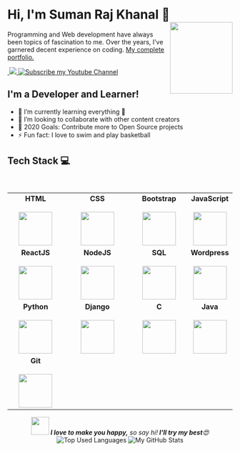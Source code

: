 <h1> Hi, I'm Suman Raj Khanal 👋
  <img align="right" src="https://www.montana.edu/everest/facts/images/ff03_01.png" width="140px" height="160px">
</h1>
<p>Programming and Web development have always been topics of fascination to me. Over the years, I’ve garnered decent experience on coding. 
  <a href="https://www.sumanrajkhanal.com.np" target="_blank">My complete portfolio.</a>
</p>
<a href="https://www.sumanrajkhanal.com.np" target="_blank">
<img src="https://img.shields.io/website?label=sumanrajkhanal.com.np&style=for-the-badge&url=https%3A%2F%2Fcodestackr.com"
    alt="">
</a><br>  
 <a href="https://t.me/NPsrk">
    <img src="https://img.shields.io/badge/Connect%20on-telegram-red.svg?style=for-the-badge&logo=telegram" alt="">
</a>
<a href="https://www.linkedin.com/in/suman-raj-khanal-87330b1b4?fbclid=IwAR0fdwc4jPO6oil47CaEFoOrAH_CBHf3CN64PDfZmlrGU_I53eqn6rsTPeA&challengeId=AQFMDYKgCPfFYQAAAXSly5quVuxB_m0sw2iLySrt2Wsx3k8neFZ54NgMoRFoW6lOhPYzshLHimolK_fyhFAcOEQ5XfNTdJxk-Q&submissionId=7d16fdf8-d526-3616-c50b-d768dd66165e"><img src="https://img.shields.io/badge/Connect%20on-LinkedIn-blue.svg?style=for-the-badge&logo=LinkedIn">
</a>
<a href="https://twitter.com/SumanRajKhanal1"><img src="https://img.shields.io/badge/Connect%20on-twitter-blue.svg?style=for-the-badge&logo=twitter" alt="Subscribe my Youtube Channel">
</a>

## I'm a  Developer and Learner!

- 🌱 I’m currently learning everything 🤣
- 👯 I’m looking to collaborate with other content creators
- 🥅 2020 Goals: Contribute more to Open Source projects
- ⚡ Fun fact: I love to swim and play basketball


## Tech Stack :computer:
<br/>
<center>
<table>
<tbody align="center">
 <tr>
   
<td align="center" width="25%">
<span><b><center>HTML</center></b></span><br/> 
<img height=75px src="https://img.icons8.com/color/2x/html-5.png"> 
</td>

   
<td align="center" width="30%">
<span><b><center>CSS</center></b></span><br/>  
<img height=75px src="https://img.icons8.com/color/2x/css3.png"> 
</td>

<td align="center" width="25%">
<span><b><center>Bootstrap</center></b></span><br/> 
<img height=75px src="https://img.icons8.com/color/2x/bootstrap.png"> 
</td>

<td align="center" width="25%">
<span><b><center>JavaScript</center></b></span><br/>  
<img height=75px src="https://img.icons8.com/color/2x/javascript.png"> 
</td>
</tr>

<tr> 
<td align="center" width="25%">
<span><b><center>ReactJS</center></b></span><br/> 
<img height=75px src="https://img.icons8.com/ultraviolet/2x/react.png"> 
</td>

<td align="center" width="25%">
<span><b><center>NodeJS</center></b></span> <br/>
<img height=75px src="https://img.icons8.com/color/2x/nodejs.png"> 
</td>

<td align="center" width="25%">
<span><b><center>SQL</center></b></span> <br/>
<img height=75px src="https://img.icons8.com/ios-filled/2x/sql.png"> 
</td>

 <td align="center" width="25%">
<span><b><center>Wordpress</center></b></span> <br/>
<img height=75px src="https://img.icons8.com/dusk/64/000000/wordpress.png"/>
</td>
</tr>

<tr>
<td align="center" width="25%">
<span><b><center>Python</center></b></span> <br/>
<img height=75px src="https://img.icons8.com/color/2x/python.png"> 
</td>
  
<td align="center" width="25%">
<span><b><center>Django</center></b></span> <br/>
<img height=75px src="https://img.icons8.com/color/48/000000/django.png"/>
</td>

<td align="center" width="25%">
<span><b><center>C</center></b></span> <br/>
<img height=75px src="https://img.icons8.com/color/48/000000/c-programming.png"/>
</td>

<td align="center" width="25%">
<span><b><center>Java</center></b></span> <br/>
<img height=75px src="https://img.icons8.com/dusk/64/000000/java-coffee-cup-logo.png"/>
</td>

</tr>
<tr>
 <td align="center" width="25%">
<span><b><center>Git</center></b></span> <br/>
<img height=75px src="https://img.icons8.com/ios-glyphs/2x/github-2.png"> 
</td>
</tr>

</tbody>
</table>

<img src="https://media3.giphy.com/media/2t9y9b5AH4ljV0S7fu/giphy.gif?cid=ecf05e47bbqe793q6egvgieiutuqd4xjpcrbilwozgmvohau&rid=giphy.gif" width="40" height="40"> <em><b>I love to make you happy,</b> so say hi!<b> I'll try my best</b>😍</em>
![Top Used Languages](https://github-readme-stats.vercel.app/api/top-langs/?username=srksuman&layout=compact&theme=midnight-purple) ![My GitHub Stats](https://github-readme-stats.vercel.app/api?username=srksuman&hide=prs,issues,contribs?username=srksuman&count_private=true?username=srksuman&show_icons=true&layout=compact&theme=midnight-purple)
